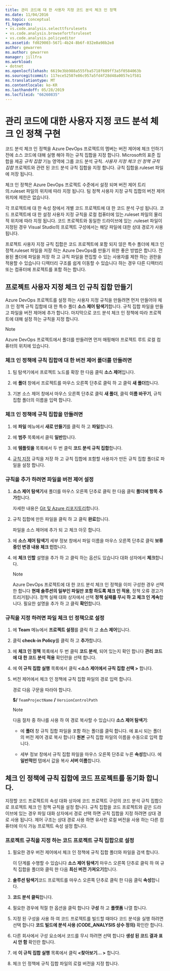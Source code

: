```yaml
---
title: 관리 코드에 대 한 사용자 지정 코드 분석 체크 인 정책
ms.date: 11/04/2016
ms.topic: conceptual
f1_keywords:
- vs.code.analysis.selecttfsrulesets
- vs.code.analysis.browsefortfsruleset
- vs.code.analysis.policyeditor
ms.assetid: fd029003-5671-4b24-8b6f-032e0a98b2e8
author: gewarren
ms.author: gewarren
manager: jillfra
ms.workload:
- dotnet
ms.openlocfilehash: 6619e3bb988a555fba5718f609ff3a5f0584063b
ms.sourcegitcommit: 117ece52507e86c957a5fd4f28d48a0057e1f581
ms.translationtype: MT
ms.contentlocale: ko-KR
ms.lasthandoff: 05/28/2019
ms.locfileid: "66260835"
---
```

# <a name="implement-custom-code-analysis-check-in-policies-for-managed-code"></a>관리 코드에 대한 사용자 지정 코드 분석 체크 인 정책 구현

코드 분석 체크 인 정책을 Azure DevOps 프로젝트의 멤버는 버전 제어에 체크 인하기 전에 소스 코드에 대해 실행 해야 하는 규칙 집합을 지정 합니다. Microsoft의 표준 집합을 제공 *규칙 집합* 기능 영역에 그룹 코드 분석 규칙. *사용자 지정 체크 인 정책 규칙 집합* 프로젝트와 관련 된 코드 분석 규칙 집합을 지정 합니다. 규칙 집합을.ruleset 파일에 저장 됩니다.

체크 인 정책은 Azure DevOps 프로젝트 수준에서 설정 되며 버전 제어 트리의.ruleset 파일의 위치에 따라 지정 됩니다. 팀 정책 사용자 지정 규칙 집합의 버전 제어 위치에 제한은 없습니다.

각 프로젝트에 대 한 속성 창에서 개별 코드 프로젝트에 대 한 코드 분석 구성 됩니다. 코드 프로젝트에 대 한 설정 사용자 지정 규칙을 로컬 컴퓨터에 있는.ruleset 파일의 물리적 위치에 따라 지정 됩니다. 코드 프로젝트와 동일한 드라이브에 있는 .ruleset 파일이 지정된 경우 Visual Studio의 프로젝트 구성에서는 해당 파일에 대한 상대 경로가 사용됩니다.

프로젝트 사용자 지정 규칙 집합은 코드 프로젝트에 포함 되지 않은 특수 폴더에 체크 인 정책.ruleset 파일을 저장 하는 Azure DevOps를 만들기 위한 좋은 방법은 합니다. 전용된 폴더에 파일을 저장 하 고 규칙 파일을 편집할 수 있는 사용자를 제한 하는 권한을 적용할 수 있습니다 디렉터리 구조를 쉽게 이동할 수 있습니다 하는 경우 다른 디렉터리 또는 컴퓨터에 프로젝트를 포함 하는 합니다.

## <a name="create-the-project-custom-check-in-rule-set"></a>프로젝트 사용자 지정 체크 인 규칙 집합 만들기

Azure DevOps 프로젝트를 설정 하는 사용자 지정 규칙을 만들려면 먼저 만들어야 체크 인 정책 규칙 집합에 대 한 특수 폴더 **소스 제어 탐색기**합니다. 규칙 집합 파일을 만들고 파일을 버전 제어에 추가 합니다. 마지막으로 코드 분석 체크 인 정책에 따라 프로젝트에 대해 설정 하는 규칙을 지정 합니다.

> [!NOTE]
> Azure DevOps 프로젝트에서 폴더를 만들려면 먼저 매핑해야 프로젝트 루트 로컬 컴퓨터의 위치에 있습니다.

### <a name="to-create-the-version-control-folder-for-the-check-in-policy-rule-set"></a>체크 인 정책에 규칙 집합에 대 한 버전 제어 폴더를 만들려면

1. 팀 탐색기에서 프로젝트 노드를 확장 한 다음 클릭 **소스 제어**입니다.

2. 에 **폴더** 창에서 프로젝트를 마우스 오른쪽 단추로 클릭 하 고 클릭 **새 폴더**합니다.

3. 기본 소스 제어 창에서 마우스 오른쪽 단추로 클릭 **새 폴더**, 클릭 **이름 바꾸기**, 규칙 집합 폴더의 이름을 입력 합니다.

### <a name="to-create-the-check-in-policy-rule-set"></a>체크 인 정책에 규칙 집합을 만들려면

1. 에 **파일** 메뉴에서 **새로 만들기**를 클릭 하 고 **파일**합니다.

2. 에 **범주** 목록에서 클릭 **일반**합니다.

3. 에 **템플릿을** 목록에서 두 번 클릭 **코드 분석 규칙 집합**합니다.

4. [규칙 지정](../code-quality/how-to-create-a-custom-rule-set.md) 규칙을 저장 하 고 규칙 집합에 포함할 사용자가 만든 규칙 집합 폴더로 파일을 설정 합니다.

### <a name="to-add-the-rule-set-file-to-version-control"></a>규칙을 추가 하려면 파일을 버전 제어 설정

1. **소스 제어 탐색기**새 폴더를 마우스 오른쪽 단추로 클릭 한 다음 클릭 **폴더에 항목 추가**합니다.

     자세한 내용은 [Git 및 Azure 리포지토리](/azure/devops/repos/git/overview?view=vsts)합니다.

2. 규칙 집합에 만든 파일을 클릭 하 고 클릭 **완료**합니다.

     파일을 소스 제어에 추가 되 고 체크 아웃 합니다.

3. 에 **소스 제어 탐색기** 세부 정보 창에서 파일 이름을 마우스 오른쪽 단추로 클릭 **보류 중인 변경 내용 체크 인**합니다.

4. 에 **체크 인할** 설명을 추가 하 고 클릭 하는 옵션도 있습니다 대화 상자에서 **체크**합니다.

    > [!NOTE]
    > Azure DevOps 프로젝트에 대 한 코드 분석 체크 인 정책을 이미 구성한 경우 선택한 합니다 **현재 솔루션의 일부인 파일만 포함 하도록 체크 인 적용**, 정책 오류 경고가 트리거됩니다. 정책 실패 대화 상자에서 선택 **정책 실패를 무시 하 고 체크 인 계속**합니다. 필요한 설명을 추가 하 고 클릭 **확인**합니다.

### <a name="to-specify-the-rule-set-file-as-the-check-in-policy"></a>규칙을 지정 하려면 파일 체크 인 정책으로 설정

1. 에 **Team** 메뉴에서 **프로젝트 설정**를 클릭 하 고 **소스 제어**입니다.

2. 클릭 **check-in Policy**를 클릭 하 고 **추가**합니다.

3. 에 **체크 인 정책** 목록에서 두 번 클릭 **코드 분석**, 되어 있는지 확인 합니다 **관리 코드에 대 한 코드 분석 적용** 확인란을 선택 합니다.

4. 에 **이 규칙 집합 실행** 목록에서 클릭  **\<소스 제어에서 규칙 집합 선택 >** 합니다.

5. 버전 제어에서 체크 인 정책에 규칙 집합 파일의 경로 입력 합니다.

     경로 다음 구문을 따라야 합니다.

     **$/** `TeamProjectName` **/** `VersionControlPath`

    > [!NOTE]
    > 다음 절차 중 하나를 사용 하 여 경로 복사할 수 있습니다 **소스 제어 탐색기**:

    - 에 **폴더** 창 규칙 집합 파일을 포함 하는 폴더를 클릭 합니다. 에 표시 되는 폴더의 버전 제어 경로 복사 합니다 **원본** 규칙 집합 파일의 이름을 수동으로 입력 합니다.

    - 세부 정보 창에서 규칙 집합 파일을 마우스 오른쪽 단추로 누른 **속성**합니다. 에 **일반적인** 탭에서 값을 복사 **서버 이름**합니다.

## <a name="synchronize-code-projects-to-the-check-in-policy-rule-set"></a>체크 인 정책에 규칙 집합에 코드 프로젝트를 동기화 합니다.

지정할 코드 프로젝트의 속성 대화 상자에 코드 프로젝트 구성의 코드 분석 규칙 집합으로 프로젝트 체크 인 정책 규칙을 설정 합니다. 규칙 집합을 코드 프로젝트와 같은 드라이브에 있는 경우 파일 대화 상자에서 경로 선택 하면 규칙 집합을 지정 하려면 상대 경로 사용 됩니다. 제어 구조는 상대 경로 사용 하면 유사한 로컬 버전을 사용 하는 다른 컴퓨터에 이식 가능 프로젝트 속성 설정 합니다.

### <a name="to-specify-a-project-rule-set-as-the-rule-set-of-a-code-project"></a>프로젝트 규칙을 지정 하는 코드 프로젝트 규칙 집합으로 설정

1. 필요한 경우 버전 제어에서 체크 인 정책에 규칙 집합 폴더와 파일을 검색 합니다.

   이 단계를 수행할 수 있습니다 **소스 제어 탐색기** 마우스 오른쪽 단추로 클릭 하 여 규칙 집합을 폴더와 클릭 한 다음 **최신 버전 가져오기**합니다.

2. **솔루션 탐색기**코드 프로젝트를 마우스 오른쪽 단추로 클릭 한 다음 클릭 **속성**합니다.

3. **코드 분석 클릭**합니다.

4. 필요한 경우에 적절 한 옵션을 클릭 합니다 **구성** 하 고 **플랫폼** 나열 합니다.

5. 지정 된 구성을 사용 하 여 코드 프로젝트를 빌드할 때마다 코드 분석을 실행 하려면 선택 합니다 **코드 빌드에 분석 사용 (CODE_ANALYSIS 상수 정의)** 확인란 합니다.

6. 다른 회사에서 구성 요소에서 코드를 무시 하려면 선택 합니다 **생성 된 코드 결과 표시 안 함** 확인란 합니다.

7. 에 **이 규칙 집합 실행** 목록에서 클릭  **\<찾아보기... >** 합니다.

8. 체크 인 정책에 규칙 집합 파일의 로컬 버전을 지정 합니다.